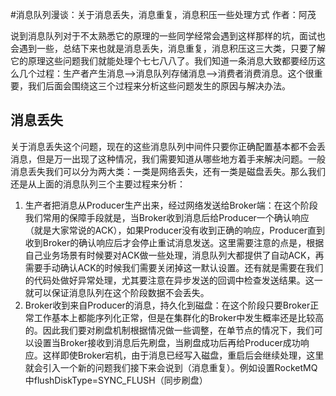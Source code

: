 #消息队列漫谈：关于消息丢失，消息重复，消息积压一些处理方式
作者：阿茂

说到消息队列对于不太熟悉它的原理的一些同学经常会遇到这样那样的坑，面试也会遇到一些，总结下来也就是消息丢失，消息重复，消息积压这三大类，只要了解它的原理这些问题我们就能处理个七七八八了。我们知道一条消息大致都要经历这么几个过程：生产者产生消息-->消息队列存储消息-->消费者消费消息。这个很重要，我们后面会围绕这三个过程来分析这些问题发生的原因与解决办法。

## 消息丢失
关于消息丢失这个问题，现在的这些消息队列中间件只要你正确配置基本都不会丢消息，但是万一出现了这种情况，我们需要知道从哪些地方着手来解决问题。一般消息丢失我们可以分为两大类：一类是网络丢失，还有一类是磁盘丢失。那么我们还是从上面的消息队列三个主要过程来分析：
1. 生产者把消息从Producer生产出来，经过网络发送给Broker端：在这个阶段我们常用的保障手段就是，当Broker收到消息后给Producer一个确认响应（就是大家常说的ACK），如果Producer没有收到正确的响应，Producer直到收到Broker的确认响应后才会停止重试消息发送。这里需要注意的点是，根据自己业务场景有时候要对ACK做一些处理，消息队列大都提供了自动ACK，再需要手动确认ACK的时候我们需要关闭掉这一默认设置。还有就是需要在我们的代码处做好异常处理，尤其要注意在异步发送的回调中检查发送结果。这一就可以保证消息队列在这个阶段数据不会丢失。
2. Broker收到来自Producer的消息，持久化到磁盘：在这个阶段只要Broker正常工作基本上都能序列化正常，但是在集群化的Broker中发生概率还是比较高的。因此我们要对刷盘机制根据情况做一些调整，在单节点的情况下，我们可以设置当Broker接收到消息后先刷盘，当刷盘成功后再给Producer成功响应。这样即使Broker宕机，由于消息已经写入磁盘，重启后会继续处理，这里就会引入一个新的问题我们接下来会说到（消息重复）。例如设置RocketMQ中flushDiskType=SYNC_FLUSH（同步刷盘）
